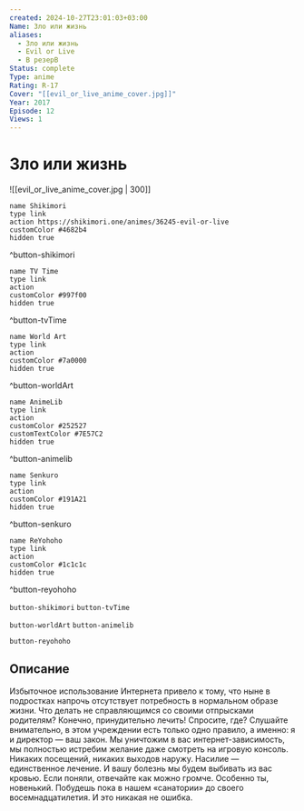 ```yaml
---
created: 2024-10-27T23:01:03+03:00
Name: Зло или жизнь
aliases:
  - Зло или жизнь
  - Evil or Live
  - В резерВ
Status: complete
Type: anime
Rating: R-17
Cover: "[[evil_or_live_anime_cover.jpg]]"
Year: 2017
Episode: 12
Views: 1
---
```


# Зло или жизнь

![[evil_or_live_anime_cover.jpg | 300]]

```button
name Shikimori
type link
action https://shikimori.one/animes/36245-evil-or-live
customColor #4682b4
hidden true
```
^button-shikimori

```button
name TV Time
type link
action 
customColor #997f00
hidden true
```
^button-tvTime

```button
name World Art
type link
action 
customColor #7a0000
hidden true
```
^button-worldArt

```button
name AnimeLib
type link
action 
customColor #252527
customTextColor #7E57C2
hidden true
```
^button-animelib

```button
name Senkuro
type link
action 
customColor #191A21
hidden true
```
^button-senkuro

```button
name ReYohoho
type link
action 
customColor #1c1c1c
hidden true
```
^button-reyohoho



`button-shikimori` `button-tvTime`

`button-worldArt` `button-animelib`

`button-reyohoho`

## Описание

Избыточное использование Интернета привело к тому, что ныне в подростках напрочь отсутствует потребность в нормальном образе жизни. Что делать не справляющимся со своими отпрысками родителям? Конечно, принудительно лечить! Спросите, где? Слушайте внимательно, в этом учреждении есть только одно правило, а именно: я и директор — ваш закон. Мы уничтожим в вас интернет-зависимость, мы полностью истребим желание даже смотреть на игровую консоль. Никаких посещений, никаких выходов наружу. Насилие — единственное лечение. И вашу болезнь мы будем выбивать из вас кровью. Если поняли, отвечайте как можно громче. Особенно ты, новенький. Побудешь пока в нашем «санатории» до своего восемнадцатилетия. И это никакая не ошибка.
